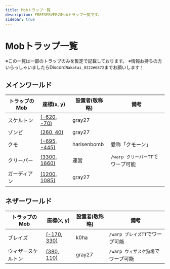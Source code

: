 ```yaml
---
title: Mobトラップ一覧
description: FREESERVERのMobトラップ一覧です。
sidebar: true
---
```


# Mobトラップ一覧

※この一覧は一部のトラップのみを暫定で記載しております。
※情報お持ちの方いらっしゃいましたらDiscord`Nakatai_0322#6872`までお願いします！

## メインワールド

| トラップのMob  | 座標(x, y)    | 設置者(敬称略) | 備考  |
| --------- | ---------- | -------- | --- |
| スケルトン | [(-620, -70)](https://pl3x.freeserver.pro/?world=world&zoom=3&x=-620&z=-70) |     gray27     |     |
| ゾンビ | [(260, 40)](https://pl3x.freeserver.pro/?world=world&zoom=3&x=260&z=40) | gray27   |     |
| クモ | [(-695, -445)](https://pl3x.freeserver.pro/?world=world&zoom=3&x=-695&z=-445) | harisenbomb | 愛称「クモーン」|
| クリーパー | [(3300, 1660)](https://pl3x.freeserver.pro/?world=world&zoom=3&x=3300&z=1660) | 運営 | `/warp クリーパーTT`でワープ可能 |
| ガーディアン | [(1200, 1085)](https://pl3x.freeserver.pro/?world=world&zoom=3&x=1200&z=1085) | gray27 | |

## ネザーワールド

| トラップのMob | 座標(x, y)    | 設置者(敬称略)    | 備考                   |
| -------- | ---------- | ----------- | -------------------- |
| ブレイズ | [(-170, 330)](https://pl3x.freeserver.pro/?world=world_nether&zoom=4&x=-170&z=330) | k0ha | `/warp ブレイズTT`でワープ可能 |
| ウィザースケルトン | [(380, 110)](https://pl3x.freeserver.pro/?world=world_nether&zoom=4&x=380&z=110) | gray27 | `/warp ウィザスケ狩場`でワープ可能 |
